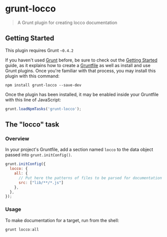 # grunt-locco

> A Grunt plugin for creating locco documentation

## Getting Started
This plugin requires Grunt `~0.4.2`

If you haven't used [Grunt](http://gruntjs.com/) before, be sure to check out the [Getting Started](http://gruntjs.com/getting-started) guide, as it explains how to create a [Gruntfile](http://gruntjs.com/sample-gruntfile) as well as install and use Grunt plugins. Once you're familiar with that process, you may install this plugin with this command:

```shell
npm install grunt-locco --save-dev
```

Once the plugin has been installed, it may be enabled inside your Gruntfile with this line of JavaScript:

```js
grunt.loadNpmTasks('grunt-locco');
```

## The "locco" task

### Overview

In your project's Gruntfile, add a section named `locco` to the data object passed into `grunt.initConfig()`.

```js
grunt.initConfig({
  locco: {
    all: {
      // Put here the patterns of files to be parsed for documentation
      src: ["lib/**/*.js"]
    },
  },
});
```

### Usage

To make documentation for a target, run from the shell:

```js
grunt locco:all
```